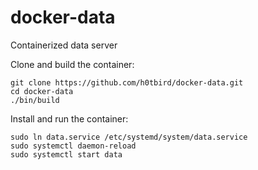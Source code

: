# docker-data
Containerized data server


Clone and build the container:
```
git clone https://github.com/h0tbird/docker-data.git
cd docker-data
./bin/build
```

Install and run the container:
```
sudo ln data.service /etc/systemd/system/data.service
sudo systemctl daemon-reload
sudo systemctl start data
```
